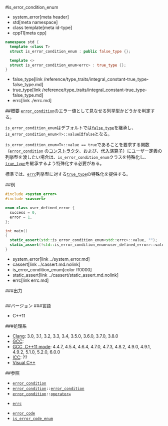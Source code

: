 #is_error_condition_enum
* system_error[meta header]
* std[meta namespace]
* class template[meta id-type]
* cpp11[meta cpp]

```cpp
namespace std {
  template <class T>
  struct is_error_condition_enum : public false_type {};

  template <>
  struct is_error_condition_enum<errc> : true_type {};
}
```
* false_type[link /reference/type_traits/integral_constant-true_type-false_type.md]
* true_type[link /reference/type_traits/integral_constant-true_type-false_type.md]
* errc[link ./errc.md]


##概要
[`error_condition`](./error_condition.md)のエラー値として見なせる列挙型かどうかを判定する。

`is_error_condition_enum`はデフォルトでは[`false_type`](/reference/type_traits/integral_constant-true_type-false_type.md)を継承し、`is_error_condition_enum<T>::value`は`false`となる。 

`is_error_condition_enum<T>::value == true`であることを要求する関数（[`error_condition`](error_condition.md) の[コンストラクタ](error_condition/op_constructor.md)、および、[代入演算子](error_condition/op_assign.md)）にユーザー定義の列挙型を渡したい場合は、`is_error_condition_enum`クラスを特殊化し、[`true_type`](/reference/type_traits/integral_constant-true_type-false_type.md)を継承するよう特殊化する必要がある。

標準では、[`errc`](./errc.md)列挙型に対する[`true_type`](/reference/type_traits/integral_constant-true_type-false_type.md)の特殊化を提供する。


##例
```cpp
#include <system_error>
#include <cassert>

enum class user_defined_error {
  success = 0,
  error = 1,
};

int main()
{
  static_assert(std::is_error_condition_enum<std::errc>::value, "");
  static_assert(!std::is_error_condition_enum<user_defined_error>::value, "");
}
```
* system_error[link ../system_error.md]
* cassert[link ../cassert.md.nolink]
* is_error_condition_enum[color ff0000]
* static_assert[link ../cassert/static_assert.md.nolink]
* errc[link errc.md]

###出力
```
```

##バージョン
###言語
- C++11

###処理系
- [Clang](/implementation.md#clang): 3.0, 3.1, 3.2, 3.3, 3.4, 3.5.0, 3.6.0, 3.7.0, 3.8.0
- [GCC](/implementation.md#gcc): 
- [GCC, C++11 mode](/implementation.md#gcc): 4.4.7, 4.5.4, 4.6.4, 4.7.0, 4.7.3, 4.8.2, 4.9.0, 4.9.1, 4.9.2, 5.1.0, 5.2.0, 6.0.0
- [ICC](/implementation.md#icc): ??
- [Visual C++](/implementation.md#visual_cpp)


##参照
- [`error_condition`](error_condition.md)
- [`error_condition`](error_condition.md)`::`[`error_condition`](error_condition/op_constructor.md)
- [`error_condition`](error_condition.md)`::`[`operator=`](error_condition/op_assign.md)
* [`errc`](errc.md)
- [`error_code`](error_code.md)
- [`is_error_code_enum`](is_error_code_enum.md)
